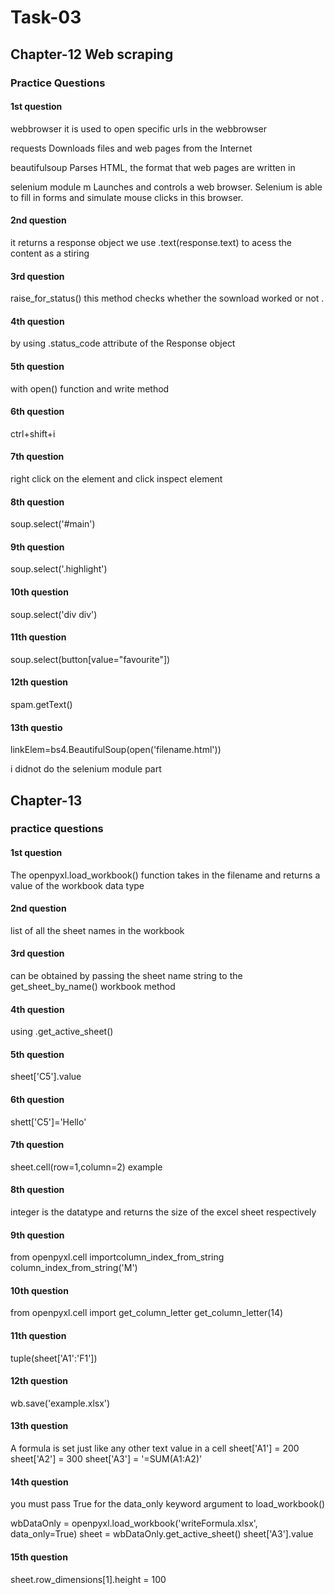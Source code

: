 # Task-03

## Chapter-12 Web scraping

### Practice Questions

#### 1st question
webbrowser it is used to open specific urls in the webbrowser

requests Downloads files and web pages from the Internet

beautifulsoup Parses HTML, the format that web pages are written in

selenium module m Launches and controls a web browser. Selenium is able to
fill in forms and simulate mouse clicks in this browser.

#### 2nd question 
it returns a response object we use .text(response.text) to acess the content as a stiring

#### 3rd question
raise_for_status() this method checks whether the sownload worked or not .

#### 4th question 
by using .status_code attribute of the Response object

#### 5th question
with open() function and write method


#### 6th question
ctrl+shift+i


#### 7th question
right click on the element and click inspect element 

#### 8th question
soup.select('#main')

#### 9th question 
soup.select('.highlight')

#### 10th question
soup.select('div  div')

#### 11th question
soup.select(button[value="favourite"])

#### 12th question
spam.getText()

#### 13th questio
linkElem=bs4.BeautifulSoup(open('filename.html'))


i didnot do the selenium module part 


## Chapter-13
### practice questions
#### 1st question
The openpyxl.load_workbook() function takes in the filename and returns
a value of the workbook data type

#### 2nd question
list of all the sheet names in the workbook

#### 3rd question
can be obtained by
passing the sheet name string to the get_sheet_by_name() workbook method

#### 4th question
using .get_active_sheet()

#### 5th question
sheet['C5'].value

#### 6th question
shett['C5']='Hello'

#### 7th question
sheet.cell(row=1,column=2)
example
#### 8th question
integer is the datatype and returns the size of the excel sheet respectively
#### 9th question
from openpyxl.cell importcolumn_index_from_string
column_index_from_string('M')
#### 10th question
from openpyxl.cell import get_column_letter
get_column_letter(14)

#### 11th question
tuple(sheet['A1':'F1'])

#### 12th question
wb.save('example.xlsx')

#### 13th question
A formula is set just like any other text value in a cell
sheet['A1'] = 200
sheet['A2'] = 300
sheet['A3'] = '=SUM(A1:A2)'

#### 14th question
you must pass True for the data_only keyword
argument to load_workbook()

wbDataOnly = openpyxl.load_workbook('writeFormula.xlsx', data_only=True)
sheet = wbDataOnly.get_active_sheet()
sheet['A3'].value

#### 15th question
sheet.row_dimensions[1].height = 100

